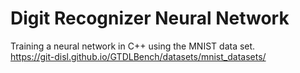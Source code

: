 # Digit Recognizer Neural Network

Training a neural network in C++ using the MNIST data set.  
https://git-disl.github.io/GTDLBench/datasets/mnist_datasets/
